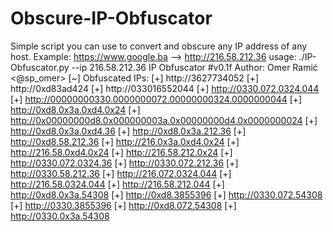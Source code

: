 # Obscure-IP-Obfuscator
Simple script you can use to convert and obscure any IP address of any host.  Example: https://www.google.ba --> http://216.58.212.36   usage: ./IP-Obfuscator.py --ip 216.58.212.36  IP Obfuscator   #v0.1f   Author: Omer Ramić &lt;@sp_omer>  [~] Obfuscated IPs:  [+] http://3627734052 [+] http://0xd83ad424 [+] http://033016552044  [+] http://0330.072.0324.044 [+] http://00000000330.0000000072.00000000324.0000000044 [+] http://0xd8.0x3a.0xd4.0x24 [+] http://0x00000000d8.0x000000003a.0x00000000d4.0x0000000024  [+] http://0xd8.0x3a.0xd4.36 [+] http://0xd8.0x3a.212.36 [+] http://0xd8.58.212.36 [+] http://216.0x3a.0xd4.0x24 [+] http://216.58.0xd4.0x24 [+] http://216.58.212.0x24  [+] http://0330.072.0324.36 [+] http://0330.072.212.36 [+] http://0330.58.212.36 [+] http://216.072.0324.044 [+] http://216.58.0324.044 [+] http://216.58.212.044  [+] http://0xd8.0x3a.54308 [+] http://0xd8.3855396 [+] http://0330.072.54308 [+] http://0330.3855396 [+] http://0xd8.072.54308 [+] http://0330.0x3a.54308
